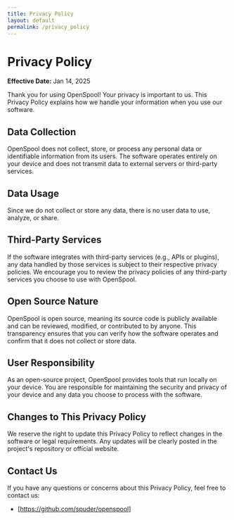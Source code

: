 ```yaml
---
title: Privacy Policy
layout: default
permalink: /privacy_policy
---
```


# Privacy Policy

**Effective Date:** Jan 14, 2025

Thank you for using OpenSpool! Your privacy is important to us. This Privacy Policy explains how we handle your information when you use our software.

## Data Collection
OpenSpool does not collect, store, or process any personal data or identifiable information from its users. The software operates entirely on your device and does not transmit data to external servers or third-party services.

## Data Usage
Since we do not collect or store any data, there is no user data to use, analyze, or share.

## Third-Party Services
If the software integrates with third-party services (e.g., APIs or plugins), any data handled by those services is subject to their respective privacy policies. We encourage you to review the privacy policies of any third-party services you choose to use with OpenSpool.

## Open Source Nature
OpenSpool is open source, meaning its source code is publicly available and can be reviewed, modified, or contributed to by anyone. This transparency ensures that you can verify how the software operates and confirm that it does not collect or store data.

## User Responsibility
As an open-source project, OpenSpool provides tools that run locally on your device. You are responsible for maintaining the security and privacy of your device and any data you choose to process with the software.

## Changes to This Privacy Policy
We reserve the right to update this Privacy Policy to reflect changes in the software or legal requirements. Any updates will be clearly posted in the project's repository or official website.

## Contact Us
If you have any questions or concerns about this Privacy Policy, feel free to contact us:
- [https://github.com/spuder/openspool]
